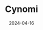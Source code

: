 ---  
layout: startup_page  
title: "Cynomi"  
id: "cynomi.com"  
permalink: "/cynomicynomi.com04162024/"  
website: "https://www.cynomi.com/"  
funding_round: ""  
funding_amount: "$20M"  
investors: "Canaan, Flint Capital, s16vc, Aloniq"  
about: "Cynomi provides an AI-powered vCISO platform for MSPs and MSSPs, enabling them to offer structured cybersecurity services to SMEs at scale. Its platform combines CISO-level knowledge and AI to automate tasks, helping service providers achieve cyber resilience for their clients at a lower cost than hiring an in-house CISO. This allows partners to expand offerings, improve efficiency, and increase profitability."  
markets: "Cybersecurity, Artificial Intelligence (AI), Information Technology, Network Security, Risk Management"  
hq: "Herzliya, Tel Aviv, Israel"  
founded_year: "2021"  
linkedin: "https://www.linkedin.com/company/cynomi"  
twitter: "https://x.com/cynomiTech"  
instagram: ""  
facebook: ""  
crunchbase: "https://www.crunchbase.com/organization/cynomi"  
pitchbook: "https://pitchbook.com/profiles/company/481620-52"  

date_display: "16-Apr-2024"  
date: "2024-04-16"

# SEO Optimization  
meta_title: "Cynomi -  Funding ($20M)"  
meta_description: "Cynomi, Cynomi provides an AI-powered vCISO platform for MSPs and MSSPs, enabling them to offer structured cybersecurity services to SMEs at scale. Its platfo..."  
meta_keywords: "Cynomi, Cybersecurity, Artificial Intelligence (AI), Information Technology, Network Security, Risk Management,  funding"  
canonical_url: "https://startup.projectstartups.com/cynomicynomi.com04162024/"  
---